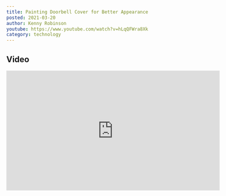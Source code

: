 ```yaml
---
title: Painting Doorbell Cover for Better Appearance
posted: 2021-03-20
author: Kenny Robinson
youtube: https://www.youtube.com/watch?v=hLqQFWra8Xk
category: technology
---
```


## Video

<iframe width="560" height="315" src="https://www.youtube.com/embed/hLqQFWra8Xk" frameborder="0" allow="autoplay; encrypted-media" allowfullscreen class="youtube"></iframe>

